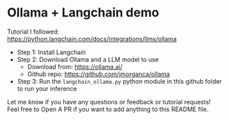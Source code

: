 # Ollama + Langchain demo 


Tutorial I followed: https://python.langchain.com/docs/integrations/llms/ollama

- Step 1: Install Langchain 
- Step 2: Download Ollama and a LLM model to use
  - Download from:  https://ollama.ai/
  - Github repo: https://github.com/jmorganca/ollama
- Step 3: Run the `langchain_ollama.py` python module in this github folder to run your inference




Let me know if you have any questions or feedback or tutorial requests! Feel free to Open A PR if you want to add anything to this README file. 

